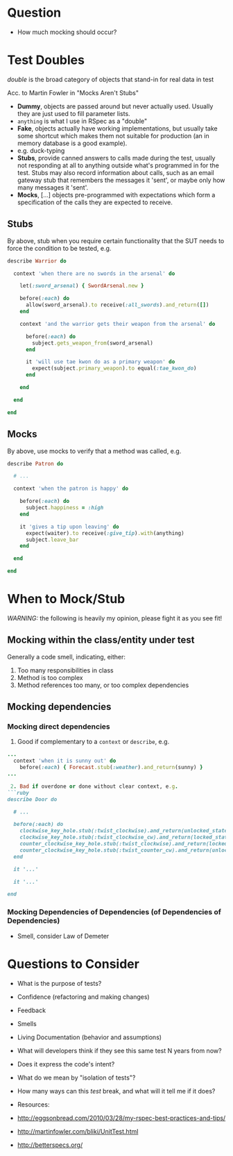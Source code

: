 # Question
 - How much mocking should occur?

# Test Doubles

_double_ is the broad category of objects that stand-in for real data in test

Acc. to Martin Fowler in "Mocks Aren't Stubs"
 - **Dummy**, objects are passed around but never actually used. Usually they are just used to fill parameter lists.
  - `anything` is what I use in RSpec as a "double"
 - **Fake**, objects actually have working implementations, but usually take some shortcut which makes them not suitable for production (an in memory database is a good example).
  - e.g. duck-typing
 - **Stubs**, provide canned answers to calls made during the test, usually not responding at all to anything outside what's programmed in for the test. Stubs may also record information about calls, such as an email gateway stub that remembers the messages it 'sent', or maybe only how many messages it 'sent'.
 - **Mocks**, [...] objects pre-programmed with expectations which form a specification of the calls they are expected to receive.

## Stubs
By above, stub when you require certain functionality that the SUT needs to force the condition to be tested, e.g.
```ruby
describe Warrior do

  context 'when there are no swords in the arsenal' do

    let(:sword_arsenal) { SwordArsenal.new }

    before(:each) do
      allow(sword_arsenal).to receive(:all_swords).and_return([])
    end

    context 'and the warrior gets their weapon from the arsenal' do

      before(:each) do
        subject.gets_weapon_from(sword_arsenal)
      end

      it 'will use tae kwon do as a primary weapon' do
        expect(subject.primary_weapon).to equal(:tae_kwon_do)
      end

    end

  end

end
```

## Mocks
By above, use mocks to verify that a method was called, e.g.
```ruby
describe Patron do

  # ...

  context 'when the patron is happy' do

    before(:each) do
      subject.happiness = :high
    end

    it 'gives a tip upon leaving' do
      expect(waiter).to receive(:give_tip).with(anything)
      subject.leave_bar
    end

  end

end
```

# When to Mock/Stub

*WARNING:* the following is heavily my opinion, please fight it as you see fit!

## Mocking within the class/entity under test
Generally a code smell, indicating, either:
 1. Too many responsibilities in class
 2. Method is too complex
 3. Method references too many, or too complex dependencies

## Mocking dependencies

### Mocking direct dependencies
 1. Good if complementary to a `context` or `describe`, e.g.
```ruby
...
  context 'when it is sunny out' do
    before(:each) { Forecast.stub(:weather).and_return(sunny) }
...

 2. Bad if overdone or done without clear context, e.g.
```ruby
describe Door do

  # ...

  before(:each) do
    clockwise_key_hole.stub(:twist_clockwise).and_return(unlocked_state)
    clockwise_key_hole.stub(:twist_clockwise_cw).and_return(locked_state)
    counter_clockwise_key_hole.stub(:twist_clockwise).and_return(locked_state)
    counter_clockwise_key_hole.stub(:twist_counter_cw).and_return(unlocked_state)
  end

  it '...'

  it '...'

end

```

### Mocking Dependencies of Dependencies (of Dependencies of Dependencies)
 - Smell, consider Law of Demeter

# Questions to Consider
 - What is the purpose of tests?
  - Confidence (refactoring and making changes)
  - Feedback
  - Smells
  - Living Documentation (behavior and assumptions)
 - What will developers think if they see this same test N years from now?
  - Does it express the code's intent?
 - What do we mean by "isolation of tests"?
 - How many ways can this *test* break, and what will it tell me if it does?

 - Resources:
  - http://eggsonbread.com/2010/03/28/my-rspec-best-practices-and-tips/
  - http://martinfowler.com/bliki/UnitTest.html
  - http://betterspecs.org/

